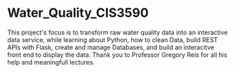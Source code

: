 # Water_Quality_CIS3590
This project's focus is to transform raw water quality data into an interactive data service, while learning about Python, how to clean Data, build REST APIs with Flask, create and manage Databases, and build an interacitve front end to display the data. 
Thank you to Professor Gregory Reis for all his help and meaningfull lectures.
